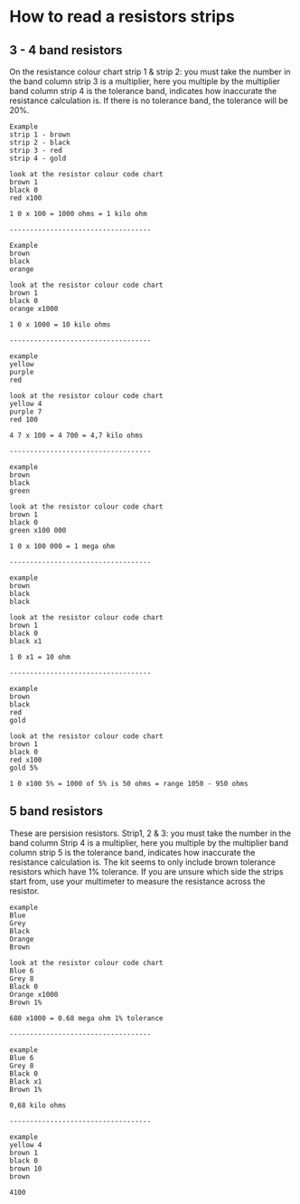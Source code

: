 # How to read a resistors strips #

## 3 - 4 band resistors ##
On the resistance colour chart
strip 1 & strip 2: you must take the number in the band column
strip 3 is a multiplier, here you multiple by the multiplier band column
strip 4 is the tolerance band, indicates how inaccurate the resistance calculation is. If there is no tolerance band, the tolerance will be 20%.



``` 
Example
strip 1 - brown
strip 2 - black
strip 3 - red
strip 4 - gold

look at the resistor colour code chart
brown 1
black 0
red x100

1 0 x 100 = 1000 ohms = 1 kilo ohm

-----------------------------------

Example
brown
black
orange

look at the resistor colour code chart
brown 1
black 0
orange x1000

1 0 x 1000 = 10 kilo ohms

-----------------------------------

example 
yellow
purple
red

look at the resistor colour code chart
yellow 4
purple 7
red 100

4 7 x 100 = 4 700 = 4,7 kilo ohms

-----------------------------------

example
brown
black
green

look at the resistor colour code chart
brown 1
black 0
green x100 000

1 0 x 100 000 = 1 mega ohm

-----------------------------------

example
brown
black
black

look at the resistor colour code chart
brown 1
black 0
black x1

1 0 x1 = 10 ohm

-----------------------------------

example
brown
black
red
gold

look at the resistor colour code chart
brown 1
black 0
red x100
gold 5%

1 0 x100 5% = 1000 of 5% is 50 ohms = range 1050 - 950 ohms 
```

## 5 band resistors ##
These are persision resistors.
Strip1, 2 & 3: you must take the number in the band column
Strip 4 is a multiplier, here you multiple by the multiplier band column
strip 5 is the tolerance band, indicates how inaccurate the resistance calculation is. The kit seems to only include brown tolerance resistors which have 1% tolerance.
If you are unsure which side the strips start from, use your multimeter to measure the resistance across the resistor.

```
example
Blue
Grey
Black
Orange
Brown

look at the resistor colour code chart
Blue 6
Grey 8
Black 0
Orange x1000
Brown 1%  

680 x1000 = 0.68 mega ohm 1% tolerance

-----------------------------------

example
Blue 6 
Grey 8
Black 0
Black x1
Brown 1%

0,68 kilo ohms

-----------------------------------

example
yellow 4
brown 1
black 0
brown 10
brown 

4100